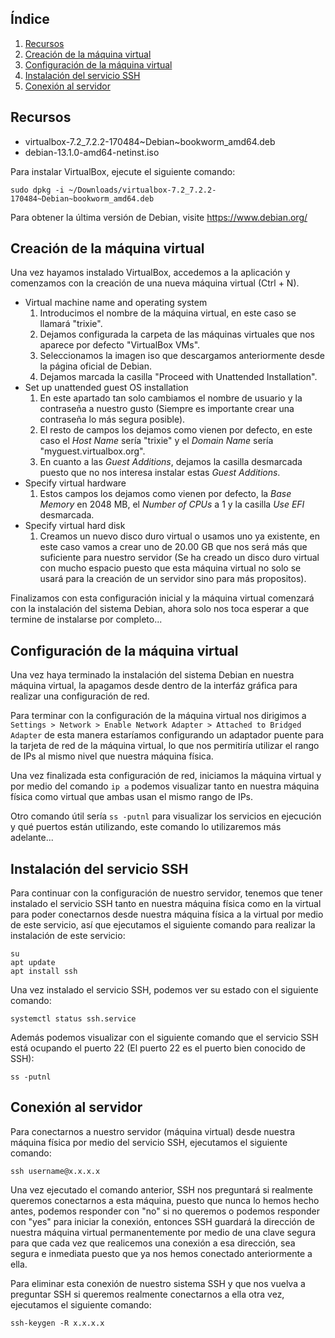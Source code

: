 ## Índice

1. [Recursos](#recursos)
2. [Creación de la máquina virtual](#creación-de-la-máquina-virtual)
3. [Configuración de la máquina virtual](#configuración-de-la-máquina-virtual)
4. [Instalación del servicio SSH](#instalación-del-servicio-ssh)
5. [Conexión al servidor](#conexión-al-servidor)

## Recursos

* virtualbox-7.2_7.2.2-170484~Debian~bookworm_amd64.deb
* debian-13.1.0-amd64-netinst.iso

Para instalar VirtualBox, ejecute el siguiente comando:

```shell
sudo dpkg -i ~/Downloads/virtualbox-7.2_7.2.2-170484~Debian~bookworm_amd64.deb
```

Para obtener la última versión de Debian, visite https://www.debian.org/

## Creación de la máquina virtual

Una vez hayamos instalado VirtualBox, accedemos a la aplicación y comenzamos con la creación de una nueva máquina virtual (Ctrl + N).

* Virtual machine name and operating system
    1. Introducimos el nombre de la máquina virtual, en este caso se llamará "trixie".
    2. Dejamos configurada la carpeta de las máquinas virtuales que nos aparece por defecto "VirtualBox VMs".
    3. Seleccionamos la imagen iso que descargamos anteriormente desde la página oficial de Debian.
    4. Dejamos marcada la casilla "Proceed with Unattended Installation".
* Set up unattended guest OS installation
    1. En este apartado tan solo cambiamos el nombre de usuario y la contraseña a nuestro gusto (Siempre es importante crear una contraseña lo más segura posible).
    2. El resto de campos los dejamos como vienen por defecto, en este caso el _Host Name_ sería "trixie" y el _Domain Name_ sería "myguest.virtualbox.org".
    3. En cuanto a las _Guest Additions_, dejamos la casilla desmarcada puesto que no nos interesa instalar estas _Guest Additions_.
* Specify virtual hardware
    1. Estos campos los dejamos como vienen por defecto, la _Base Memory_ en 2048 MB, el _Number of CPUs_ a 1 y la casilla _Use EFI_ desmarcada.
* Specify virtual hard disk
    1. Creamos un nuevo disco duro virtual o usamos uno ya existente, en este caso vamos a crear uno de 20.00 GB que nos será más que suficiente para nuestro servidor (Se ha creado un disco duro virtual con mucho espacio puesto que esta máquina virtual no solo se usará para la creación de un servidor sino para más propositos).

Finalizamos con esta configuración inicial y la máquina virtual comenzará con la instalación del sistema Debian, ahora solo nos toca esperar a que termine de instalarse por completo...

## Configuración de la máquina virtual

Una vez haya terminado la instalación del sistema Debian en nuestra máquina virtual, la apagamos desde dentro de la interfáz gráfica para realizar una configuración de red.

Para terminar con la configuración de la máquina virtual nos dirigimos a `Settings > Network > Enable Network Adapter > Attached to Bridged Adapter` de esta manera estaríamos configurando un adaptador puente para la tarjeta de red de la máquina virtual, lo que nos permitiría utilizar el rango de IPs al mismo nivel que nuestra máquina física.

Una vez finalizada esta configuración de red, iniciamos la máquina virtual y por medio del comando `ip a` podemos visualizar tanto en nuestra máquina física como virtual que ambas usan el mismo rango de IPs.

Otro comando útil sería `ss -putnl` para visualizar los servicios en ejecución y qué puertos están utilizando, este comando lo utilizaremos más adelante...

## Instalación del servicio SSH

Para continuar con la configuración de nuestro servidor, tenemos que tener instalado el servicio SSH tanto en nuestra máquina física como en la virtual para poder conectarnos desde nuestra máquina física a la virtual por medio de este servicio, así que ejecutamos el siguiente comando para realizar la instalación de este servicio:

```shell
su
apt update
apt install ssh
```

Una vez instalado el servicio SSH, podemos ver su estado con el siguiente comando:

```shell
systemctl status ssh.service
```

Además podemos visualizar con el siguiente comando que el servicio SSH está ocupando el puerto 22 (El puerto 22 es el puerto bien conocido de SSH):

```shell
ss -putnl
```

## Conexión al servidor

Para conectarnos a nuestro servidor (máquina virtual) desde nuestra máquina física por medio del servicio SSH, ejecutamos el siguiente comando:

```shell
ssh username@x.x.x.x
```

Una vez ejecutado el comando anterior, SSH nos preguntará si realmente queremos conectarnos a esta máquina, puesto que nunca lo hemos hecho antes, podemos responder con "no" si no queremos o podemos responder con "yes" para iniciar la conexión, entonces SSH guardará la dirección de nuestra máquina virtual permanentemente por medio de una clave segura para que cada vez que realicemos una conexión a esa dirección, sea segura e inmediata puesto que ya nos hemos conectado anteriormente a ella.

Para eliminar esta conexión de nuestro sistema SSH y que nos vuelva a preguntar SSH si queremos realmente conectarnos a ella otra vez, ejecutamos el siguiente comando:

```shell
ssh-keygen -R x.x.x.x
```